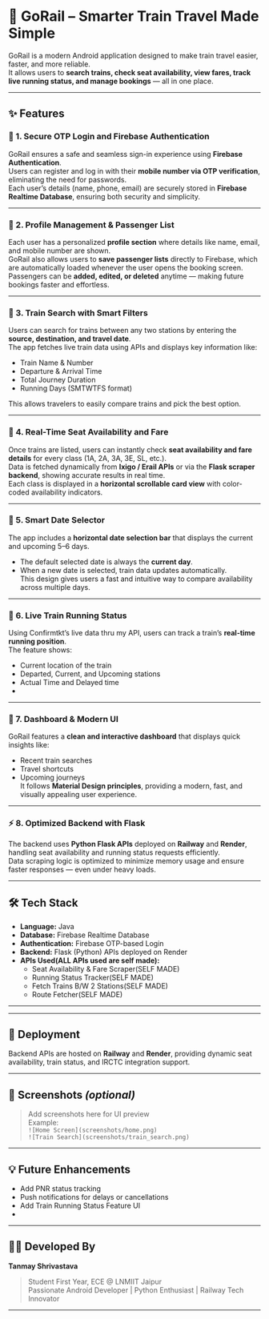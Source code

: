 # 🚆 GoRail – Smarter Train Travel Made Simple

GoRail is a modern Android application designed to make train travel easier, faster, and more reliable.  
It allows users to **search trains, check seat availability, view fares, track live running status, and manage bookings** — all in one place.

---

## ✨ Features

### 🔐 1. Secure OTP Login and Firebase Authentication
GoRail ensures a safe and seamless sign-in experience using **Firebase Authentication**.  
Users can register and log in with their **mobile number via OTP verification**, eliminating the need for passwords.  
Each user’s details (name, phone, email) are securely stored in **Firebase Realtime Database**, ensuring both security and simplicity.

---

### 👤 2. Profile Management & Passenger List
Each user has a personalized **profile section** where details like name, email, and mobile number are shown.  
GoRail also allows users to **save passenger lists** directly to Firebase, which are automatically loaded whenever the user opens the booking screen.  
Passengers can be **added, edited, or deleted** anytime — making future bookings faster and effortless.

---

### 🚉 3. Train Search with Smart Filters
Users can search for trains between any two stations by entering the **source, destination, and travel date**.  
The app fetches live train data using APIs and displays key information like:
- Train Name & Number
- Departure & Arrival Time
- Total Journey Duration
- Running Days (SMTWTFS format)

This allows travelers to easily compare trains and pick the best option.

---

### 💺 4. Real-Time Seat Availability and Fare
Once trains are listed, users can instantly check **seat availability and fare details** for every class (1A, 2A, 3A, 3E, SL, etc.).  
Data is fetched dynamically from **Ixigo / Erail APIs** or via the **Flask scraper backend**, showing accurate results in real time.  
Each class is displayed in a **horizontal scrollable card view** with color-coded availability indicators.

---

### 📅 5. Smart Date Selector
The app includes a **horizontal date selection bar** that displays the current and upcoming 5–6 days.
- The default selected date is always the **current day**.
- When a new date is selected, train data updates automatically.  
  This design gives users a fast and intuitive way to compare availability across multiple days.

---

### 🚀 6. Live Train Running Status
Using Confirmtkt’s live data thru my API, users can track a train’s **real-time running position**.  
The feature shows:
- Current location of the train
- Departed, Current, and Upcoming stations
- Actual Time and Delayed time
- 

---

### 🧭 7. Dashboard & Modern UI
GoRail features a **clean and interactive dashboard** that displays quick insights like:
- Recent train searches
- Travel shortcuts
- Upcoming journeys  
  It follows **Material Design principles**, providing a modern, fast, and visually appealing user experience.

---

### ⚡ 8. Optimized Backend with Flask
The backend uses **Python Flask APIs** deployed on **Railway** and **Render**, handling seat availability and running status requests efficiently.  
Data scraping logic is optimized to minimize memory usage and ensure faster responses — even under heavy loads.

---

## 🛠️ Tech Stack
- **Language:** Java
- **Database:** Firebase Realtime Database
- **Authentication:** Firebase OTP-based Login
- **Backend:** Flask (Python) APIs deployed on Render
- **APIs Used(ALL APIs used are self made):**
    - Seat Availability & Fare Scraper(SELF MADE)
    - Running Status Tracker(SELF MADE)
    - Fetch Trains B/W 2 Stations(SELF MADE)
    - Route Fetcher(SELF MADE)
  

---


---

## 🚀 Deployment
Backend APIs are hosted on **Railway** and **Render**, providing dynamic seat availability, train status, and IRCTC integration support.

---

## 📸 Screenshots *(optional)*
> Add screenshots here for UI preview  
Example:  
`![Home Screen](screenshots/home.png)`  
`![Train Search](screenshots/train_search.png)`

---

## 💡 Future Enhancements
- Add PNR status tracking
- Push notifications for delays or cancellations
- Add Train Running Status Feature UI
- 

---

## 🧑‍💻 Developed By
**Tanmay Shrivastava**
> Student First Year, ECE @ LNMIIT Jaipur  
> Passionate Android Developer | Python Enthusiast | Railway Tech Innovator

---

